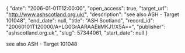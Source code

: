 {
  "date": "2006-01-01T12:00:00", 
  "open_access": true, 
  "target_url": "http://www.ashscotland.org.uk/", 
  "description": "see also ASH - Target 101048", 
  "end_date": null, 
  "title": "ASH Scotland", 
  "record_id": "20060101T120000/A+LG0GrAARAAEkMKJ1/X5A==", 
  "publisher": "ashscotland.org.uk", 
  "slug": 57344061, 
  "start_date": null
}

see also ASH - Target 101048